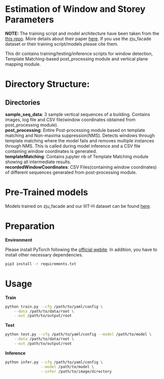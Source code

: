 # Estimation of Window and Storey Parameters 
**NOTE:** The training script and model architecture have been taken from the [this repo](https://github.com/lck1201/win_det_heatmaps). More details about their paper [here](http://jcst.ict.ac.cn/EN/10.1007/s11390-020-0253-4). If you use the zju_facade dataset or their training script/models please cite them.

This dir contains training/testing/inference scripts for window detection, Template Matching-based post_processing module and vertical plane mapping module.

# Directory Structure:

## Directories

**sample_seq_data**: 3 sample vertical sequences of a building. Contains images, log file and CSV file(window coordinates obtained from post_processing module). \
**post_processing**: Entire Post-processing module based on template matching and Non-maxima suppression(NMS). Detects windows through template matching where the model fails and removes multiple instances through NMS. This is called during model inference and a CSV file containing window coordinates is generated.\
**templateMatching**: Contains jupyter nb of Template Matching module showing all intermediate results. \
**recordedWindowCoordinates**: CSV Files(containing window coordinates) of different sequences generated from post-processing module.

# Pre-Trained models
Models trained on zju_facade and our IIIT-H dataset can be found [here](https://drive.google.com/drive/folders/1untOz0j8zHKBELrTC69r2wu8YpX_TYth?usp=sharing).


# Preparation
**Environment**

Please install PyTorch following the [official webite](https://pytorch.org/). In addition, you have to install other necessary dependencies.
```bash
pip3 install -r requirements.txt
```
# Usage
**Train**
```bash 
python train.py --cfg /path/to/yaml/config \
    --data /path/to/data/root \
    --out /path/to/output/root
```

**Test**
```bash 
python test.py --cfg /path/to/yaml/config --model /path/to/model \
    --data /path/to/data/root \
    --out /path/to/output/root
```


**Inference**
```bash
python infer.py --cfg /path/to/yaml/config \
                --model /path/to/model \
                --infer /path/to/image/directory
```

